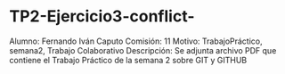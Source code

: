 # TP2-Ejercicio3-conflict-
Alumno: Fernando Iván Caputo
Comisión: 11
Motivo: TrabajoPráctico, semana2, Trabajo Colaborativo
Descripción: Se adjunta archivo PDF que contiene el Trabajo Práctico de la semana 2 sobre GIT y GITHUB


